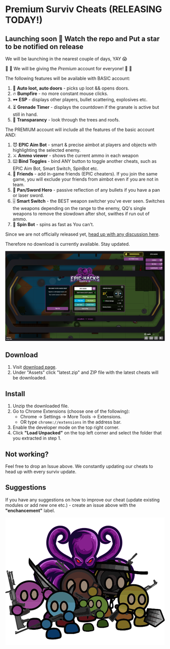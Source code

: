 # Premium Surviv Cheats (RELEASING TODAY!)

## Launching soon 🌟 Watch the repo and Put a star to be notified on release
We will be launching in the nearest couple of days, YAY 😱

🎁 🥺 We will be giving the _Premium_ account for everyone! 🥺 🎁

The following features will be available with BASIC account:
1. 🔶 __Auto loot, auto doors__ - picks up loot && opens doors.
2. 🔥 __Bumpfire__ - no more constant mouse clicks.
3. 🕶 __ESP__ - displays other players, bullet scattering, explosives etc.
4. ⏳ __Grenade Timer__ - displays the countdown if the granate is active but still in hand.
5. 🧐 __Transparancy__ - look through the trees and roofs.

The PREMIUM account will include all the features of the basic account AND:
1. 😈 __EPIC Aim Bot__ - smart & precise aimbot at players and objects with highlighting the selected enemy.
2. ⚔️ __Ammo viewer__ - shows the current ammo in each weapon
3. ⌨️ __Bind Toggles__ - bind ANY button to toggle another cheats, such as EPIC Aim Bot, Smart Switch, SpinBot etc.
4. 🤝 __Friends__ - add in-game friends (EPIC cheaters). If you join the same game, you will exclude your friends from aimbot even if you are not in team.
5. 🍳 __Pan/Sword Hero__ - passive reflection of any bullets if you have a pan or laser sword.
6. 🎚 __Smart Switch__ - the BEST weapon switcher you've ever seen. Switches the weapons depending on the range to the enemy, QQ's single weapons to remove the slowdown after shot, swithes if run out of ammo.
7. 👾 __Spin Bot__ - spins as fast as You can't.

Since we are not officially released yet, [head up with any discussion here](https://github.com/epic-hacks/epic-hacks-surviv.io/issues/1). 

Therefore no download is currently available. Stay updated.

![Promo image](img/promo.png)

## Download
1. Visit [download page](https://github.com/epic-hacks/epic-hacks-surviv.io/releases/latest).
2. Under "Assets" click "latest.zip" and ZIP file with the latest cheats will be downloaded.

## Install
1. Unzip the downloaded file.
2. Go to Chrome Extensions (choose one of the following):
   - Chrome -> Settings -> More Tools -> Extensions.
   - OR type ```chrome://extensions``` in the address bar.
3. Enable the developer mode on the top right corner.
4. Click __"Load Unpacked"__ on the top left corner and select the folder that you extracted in step 1.

## Not working?
Feel free to drop an Issue above. We constantly updating our cheats to head up with every surviv update.

## Suggestions
If you have any suggestions on how to improve our cheat (update existing modules or add new one etc.) - create an issue above with the __"enchancement"__ label.

![Promo image](img/squad.png)
